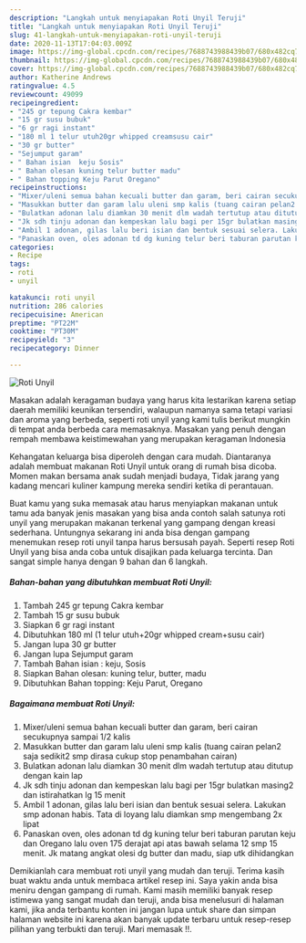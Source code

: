```yaml
---
description: "Langkah untuk menyiapakan Roti Unyil Teruji"
title: "Langkah untuk menyiapakan Roti Unyil Teruji"
slug: 41-langkah-untuk-menyiapakan-roti-unyil-teruji
date: 2020-11-13T17:04:03.009Z
image: https://img-global.cpcdn.com/recipes/7688743988439b07/680x482cq70/roti-unyil-foto-resep-utama.jpg
thumbnail: https://img-global.cpcdn.com/recipes/7688743988439b07/680x482cq70/roti-unyil-foto-resep-utama.jpg
cover: https://img-global.cpcdn.com/recipes/7688743988439b07/680x482cq70/roti-unyil-foto-resep-utama.jpg
author: Katherine Andrews
ratingvalue: 4.5
reviewcount: 49099
recipeingredient:
- "245 gr tepung Cakra kembar"
- "15 gr susu bubuk"
- "6 gr ragi instant"
- "180 ml 1 telur utuh20gr whipped creamsusu cair"
- "30 gr butter"
- "Sejumput garam"
- " Bahan isian  keju Sosis"
- " Bahan olesan kuning telur butter madu"
- " Bahan topping Keju Parut Oregano"
recipeinstructions:
- "Mixer/uleni semua bahan kecuali butter dan garam, beri cairan secukupnya sampai 1/2 kalis"
- "Masukkan butter dan garam lalu uleni smp kalis (tuang cairan pelan2 saja sedikit2 smp dirasa cukup stop penambahan cairan)"
- "Bulatkan adonan lalu diamkan 30 menit dlm wadah tertutup atau ditutup dengan kain lap"
- "Jk sdh tinju adonan dan kempeskan lalu bagi per 15gr bulatkan masing2 dan istirahatkan lg 15 menit"
- "Ambil 1 adonan, gilas lalu beri isian dan bentuk sesuai selera. Lakukan smp adonan habis. Tata di loyang lalu diamkan smp mengembang 2x lipat"
- "Panaskan oven, oles adonan td dg kuning telur beri taburan parutan keju dan Oregano lalu oven 175 derajat api atas bawah selama 12 smp 15 menit. Jk matang angkat olesi dg butter dan madu, siap utk dihidangkan"
categories:
- Recipe
tags:
- roti
- unyil

katakunci: roti unyil 
nutrition: 286 calories
recipecuisine: American
preptime: "PT22M"
cooktime: "PT30M"
recipeyield: "3"
recipecategory: Dinner

---
```



![Roti Unyil](https://img-global.cpcdn.com/recipes/7688743988439b07/680x482cq70/roti-unyil-foto-resep-utama.jpg)

Masakan adalah keragaman budaya yang harus kita lestarikan karena setiap daerah memiliki keunikan tersendiri, walaupun namanya sama tetapi variasi dan aroma yang berbeda, seperti roti unyil yang kami tulis berikut mungkin di tempat anda berbeda cara memasaknya. Masakan yang penuh dengan rempah membawa keistimewahan yang merupakan keragaman Indonesia

Kehangatan keluarga bisa diperoleh dengan cara mudah. Diantaranya adalah membuat makanan Roti Unyil untuk orang di rumah bisa dicoba. Momen makan bersama anak sudah menjadi budaya, Tidak jarang yang kadang mencari kuliner kampung mereka sendiri ketika di perantauan.



Buat kamu yang suka memasak atau harus menyiapkan makanan untuk tamu ada banyak jenis masakan yang bisa anda contoh salah satunya roti unyil yang merupakan makanan terkenal yang gampang dengan kreasi sederhana. Untungnya sekarang ini anda bisa dengan gampang menemukan resep roti unyil tanpa harus bersusah payah.
Seperti resep Roti Unyil yang bisa anda coba untuk disajikan pada keluarga tercinta. Dan sangat simple hanya dengan 9 bahan dan 6 langkah.


<!--inarticleads1-->

##### Bahan-bahan yang dibutuhkan membuat Roti Unyil:

1. Tambah 245 gr tepung Cakra kembar
1. Tambah 15 gr susu bubuk
1. Siapkan 6 gr ragi instant
1. Dibutuhkan 180 ml (1 telur utuh+20gr whipped cream+susu cair)
1. Jangan lupa 30 gr butter
1. Jangan lupa Sejumput garam
1. Tambah  Bahan isian : keju, Sosis
1. Siapkan  Bahan olesan: kuning telur, butter, madu
1. Dibutuhkan  Bahan topping: Keju Parut, Oregano




<!--inarticleads2-->

##### Bagaimana membuat  Roti Unyil:

1. Mixer/uleni semua bahan kecuali butter dan garam, beri cairan secukupnya sampai 1/2 kalis
1. Masukkan butter dan garam lalu uleni smp kalis (tuang cairan pelan2 saja sedikit2 smp dirasa cukup stop penambahan cairan)
1. Bulatkan adonan lalu diamkan 30 menit dlm wadah tertutup atau ditutup dengan kain lap
1. Jk sdh tinju adonan dan kempeskan lalu bagi per 15gr bulatkan masing2 dan istirahatkan lg 15 menit
1. Ambil 1 adonan, gilas lalu beri isian dan bentuk sesuai selera. Lakukan smp adonan habis. Tata di loyang lalu diamkan smp mengembang 2x lipat
1. Panaskan oven, oles adonan td dg kuning telur beri taburan parutan keju dan Oregano lalu oven 175 derajat api atas bawah selama 12 smp 15 menit. Jk matang angkat olesi dg butter dan madu, siap utk dihidangkan




Demikianlah cara membuat roti unyil yang mudah dan teruji. Terima kasih buat waktu anda untuk membaca artikel resep ini. Saya yakin anda bisa meniru dengan gampang di rumah. Kami masih memiliki banyak resep istimewa yang sangat mudah dan teruji, anda bisa menelusuri di halaman kami, jika anda terbantu konten ini jangan lupa untuk share dan simpan halaman website ini karena akan banyak update terbaru untuk resep-resep pilihan yang terbukti dan teruji. Mari memasak !!. 
